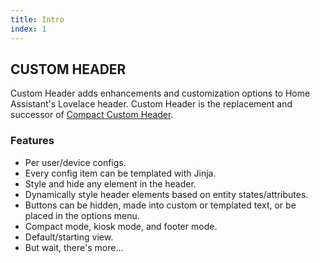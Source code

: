 ```yaml
---
title: Intro
index: 1
---
```


## CUSTOM HEADER

Custom Header adds enhancements and customization options to Home Assistant's Lovelace header. Custom Header is the replacement and successor of [Compact Custom Header](https://github.com/maykar/compact-custom-header).

### Features

* Per user/device configs.
* Every config item can be templated with Jinja.
* Style and hide any element in the header.
* Dynamically style header elements based on entity states/attributes.
* Buttons can be hidden, made into custom or templated text, or be placed in the options menu.
* Compact mode, kiosk mode, and footer mode.
* Default/starting view.
* But wait, there's more...
